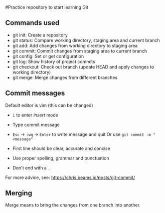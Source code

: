 #Practice repository to start learning Git

## Commands used

- git init: Create a repository
- git status: Compare working directory, staging area and current branch
- git add: Add changes from working directory to staging area
- git commit: Commit changes from staging area to current branch
- git config: Set or get configuration
- git log: Show history of project commits
- git checkout: Check out branch (update HEAD and apply changes to working directory)
- git merge: Merge changes from different branches

## Commit messages

Default editor is vim (this can be changed)
 - `i` to enter *insert* mode
 - Type commit message
 - `Esc` -> `:wq` -> `Enter` to write message and quit
Or use `git commit -m "<message"`

- First line should be clear, accurate and concise
- Use proper spelling, grammar and punctuation
- Don't end with a `.`

For more advice, see: https://chris.beams.io/posts/git-commit/

## Merging

Merge means to bring the changes from one branch into another.